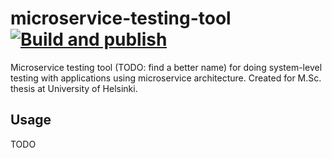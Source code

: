 # microservice-testing-tool [![Build and publish](https://github.com/mjaakko/microservice-testing-tool/actions/workflows/build-and-publish.yml/badge.svg)](https://github.com/mjaakko/microservice-testing-tool/actions/workflows/build-and-publish.yml)

Microservice testing tool (TODO: find a better name) for doing system-level testing with applications using microservice architecture. Created for M.Sc. thesis at University of Helsinki.

## Usage

TODO